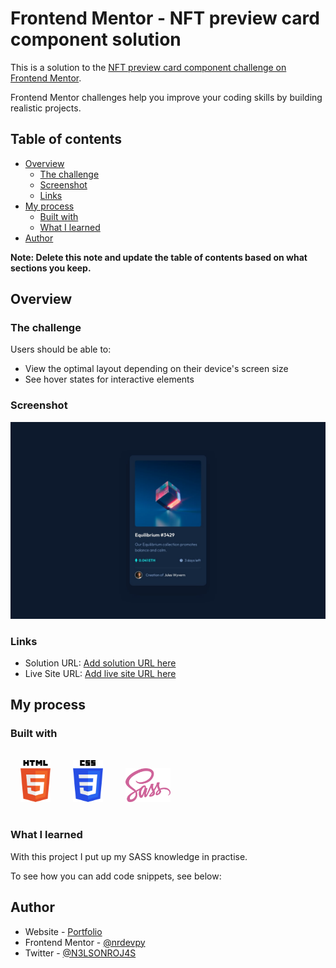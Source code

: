 # Frontend Mentor - NFT preview card component solution
This is a solution to the [NFT preview card component challenge on Frontend Mentor](https://www.frontendmentor.io/challenges/nft-preview-card-component-SbdUL_w0U).

Frontend Mentor challenges help you improve your coding skills by building realistic projects. 

## Table of contents

- [Overview](#overview)
  - [The challenge](#the-challenge)
  - [Screenshot](#screenshot)
  - [Links](#links)
- [My process](#my-process)
  - [Built with](#built-with)
  - [What I learned](#what-i-learned)
- [Author](#author)

**Note: Delete this note and update the table of contents based on what sections you keep.**

## Overview

### The challenge

Users should be able to:

- View the optimal layout depending on their device's screen size
- See hover states for interactive elements

### Screenshot

![image](./design/desktop-design.jpg)

### Links

- Solution URL: [Add solution URL here](https://your-solution-url.com)
- Live Site URL: [Add live site URL here](https://your-live-site-url.com)

## My process

### Built with
  <img src="logos/html-5.svg"
  title="HTML 5"
  width="48"
  alt="html-5"
  style="margin: 1rem;"
/>
<img src="logos/css-3.svg"
  title="CSS 3"
  width="48"
  alt="css"
  style="margin: 1rem;"
/>
<img src="logos/sass.svg"
  title="SASS"
  width="72"
  style="margin: 1rem;"
/>

### What I learned

With this project I put up my SASS knowledge in practise.

To see how you can add code snippets, see below:

## Author

- Website - [Portfolio](https://nrdevpy.github.io/Portfolio/)
- Frontend Mentor - [@nrdevpy](https://www.frontendmentor.io/profile/nrdevpy)
- Twitter - [@N3LSONROJ4S](https://twitter.com/N3LSONROJ4S)

